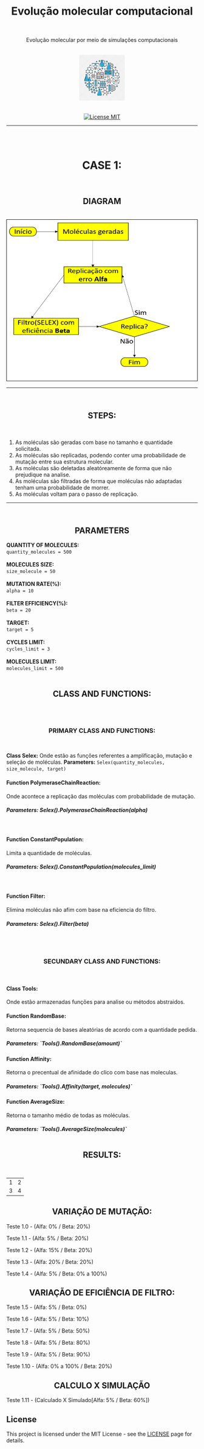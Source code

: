 <h1 align="center">Evolução molecular computacional</h1>
<br>
<p align="center">Evolução molecular por meio de simulações computacionais</p>
<br>
<div align="center">
  <img src="./assets/image/biotechnology1.jpg" alt="BioTech" width="120">
</div>
<br>

<p align="center">
  <a href="https://opensource.org/licenses/MIT">
    <img src="https://img.shields.io/badge/License-MIT-blue.svg" alt="License MIT">
  </a>
</p>
<hr size="5"/>
<br>
<br>

<h1 align="center">CASE 1:</h1>
<br>

<h2 align="center">DIAGRAM</h2>
<br>

<div align="center">
  <img src="./assets/image/diagram.png" alt="BioTech" height="425" width="660">
</div>

<hr size="5"/>


<br>
  <h2 align="center">STEPS:</h2>
<br>

 1. As moléculas são geradas com base no tamanho e quantidade solicitada.
 2. As moléculas são replicadas, podendo conter uma probabilidade de mutação entre sua estrutura molecular.
 3. As moléculas são deletadas aleatóreamente de forma que não prejudique na analise.
 4. As moléculas são filtradas de forma que moléculas não adaptadas tenham uma probabilidade de morrer.
 5. As moléculas voltam para o passo de replicação.
<hr size="5"/>
<br>


<h2 align="center">PARAMETERS</h2>
<strong>QUANTITY OF MOLECULES:</strong><br>
<code>quantity_molecules = 500</code>
<br><br>
<strong>MOLECULES SIZE:</strong><br>
<code>size_molecule = 50</code>
<br><br>
<strong>MUTATION RATE(%):</strong><br>
<code>alpha = 10</code>
<br><br>
<strong>FILTER EFFICIENCY(%):</strong><br>
<code>beta = 20</code>
<br><br>
<strong>TARGET:</strong><br>
<code>target = 5</code>
<br><br>
<strong>CYCLES LIMIT:</strong><br>
<code>cycles_limit = 3</code>
<br><br>
<strong>MOLECULES LIMIT:</strong><br>
<code>molecules_limit = 500</code>
<br>

<br>
  <h2 align="center">CLASS AND FUNCTIONS:</h2>
<br>
<br>
  <h3 align="center">PRIMARY CLASS AND FUNCTIONS:</h3>
<br>


<strong>Class Selex:</strong>
Onde estão as funções referentes a amplificação, mutação e seleção de moléculas.
<strong>Parameters:</strong> <code>Selex(quantity_molecules, size_molecule, target)</code>
<br>
<h4>Function PolymeraseChainReaction:</h4>
Onde acontece a replicação das moléculas com probabilidade de mutação.
<h5>Parameters: Selex().PolymeraseChainReaction(alpha)</h5>
<br>
<h4>Function ConstantPopulation:</h4>
Limita a quantidade de moléculas.
<h5>Parameters: Selex().ConstantPopulation(molecules_limit)</h5>
<br>
<h4>Function Filter:</h4>
Elimina moléculas não afim com base na eficiencia do filtro.
<h5>Parameters: Selex().Filter(beta)</h5>
<br>

<br>
  <h3 align="center">SECUNDARY CLASS AND FUNCTIONS:</h3>
<br>

<h4>Class Tools:</h4>
Onde estão armazenadas funções para analise ou métodos abstraidos.
<br>
<h4>Function RandomBase:</h4>
Retorna sequencia de bases aleatórias de acordo com a quantidade pedida.
<h5>Parameters: `Tools().RandomBase(amount)`
<br> 
<h4>Function Affinity:</h4>
Retorna o precentual de afinidade do clico com base nas moleculas.
<h5>Parameters: `Tools().Affinity(target, molecules)`
<br>
<h4>Function AverageSize:</h4>
Retorna o tamanho médio de todas as moléculas.
<h5>Parameters: `Tools().AverageSize(molecules)`
<br>

<br>
  <h2 align="center">RESULTS:</h2>
<br>

<table>
  <tr>
    <td>1</td>
    <td>2</td>
  </tr>
  <tr>
    <td>3</td>
    <td>4</td>
  </tr>
</table>

<h2 align="center">VARIAÇÃO DE MUTAÇÃO:</h2>

Teste 1.0 - (Alfa: 0% / Beta: 20%)

Teste 1.1 - (Alfa: 5% / Beta: 20%)

Teste 1.2 - (Alfa: 15% / Beta: 20%)

Teste 1.3 - (Alfa: 20% / Beta: 20%)

Teste 1.4 - (Alfa: 5% / Beta: 0% a 100%)

<h2 align="center">VARIAÇÃO DE EFICIÊNCIA DE FILTRO:</h2>

Teste 1.5 - (Alfa: 5% / Beta: 0%)

Teste 1.6 - (Alfa: 5% / Beta: 10%)

Teste 1.7 - (Alfa: 5% / Beta: 50%)

Teste 1.8 - (Alfa: 5% / Beta: 80%)

Teste 1.9 - (Alfa: 5% / Beta: 90%)

Teste 1.10 - (Alfa: 0% a 100% / Beta: 20%)


<h2 align="center">CALCULO X SIMULAÇÃO</h2>

Teste 1.11 - (Calculado X Simulado[Alfa: 5% / Beta: 60%])




## License

This project is licensed under the MIT License - see the [LICENSE](https://opensource.org/licenses/MIT) page for details.


